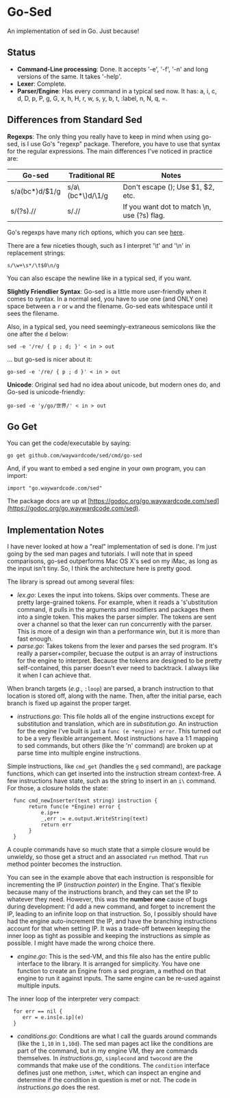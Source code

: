 # Go-Sed 

An implementation of sed in Go.  Just because!

## Status

  * __Command-Line processing__:  Done. It accepts '-e', '-f', '-n' and long
versions of the same. It takes '-help'.
  * __Lexer__: Complete.
  * __Parser/Engine__:  Has every command in a typical sed now. 
 It has:  a\, i\, c\, d, D, p, P, g, G, x, h, H, r, w, s, y, b, t, :label, n, N, q, =.

## Differences from Standard Sed

__Regexps__: The only thing you really have to keep in mind when using 
go-sed, is I use Go's "regexp" package. Therefore, you have to use that 
syntax for the regular expressions.  The main differences I've noticed 
in practice are: 

| Go-sed          |  Traditional RE   | Notes                             |
| --------------- | ----------------- | --------------------------------- |
|  s/a(bc*)d/$1/g |  s/a\\(bc*\\)d/\1/g | Don't escape (); Use $1, $2, etc. |
|  s/(?s).//      |  s/.//            | If you want dot to match \n, use (?s) flag.  |

Go's regexps have many rich options, which you can see [here](https://github.com/google/re2/wiki/Syntax).

There are a few niceties though, such as I interpret '\t' and '\n' in 
replacement strings:

    s/\w+\s*/\t$0\n/g

You can also escape the newline like in a typical sed, if you want.

__Slightly Friendlier Syntax__: Go-sed is a little more user-friendly when it comes to
syntax.  In a normal sed, you have to use one (and ONLY one)
space between a `r` or `w` and the filename. Go-sed eats whitespace until it
sees the filename.

Also, in a typical sed, you need seemingly-extraneous semicolons like the one after the `d` below: 

    sed -e '/re/ { p ; d; }' < in > out

... but go-sed is nicer about it:

    go-sed -e '/re/ { p ; d }' < in > out 

__Unicode__: Original sed had no idea about unicode, but modern ones do, and 
Go-sed is unicode-friendly:

    go-sed -e 'y/go/世界/' < in > out

## Go Get

You can get the code/executable by saying:

    go get github.com/waywardcode/sed/cmd/go-sed

And, if you want to embed a sed engine in your own program, you can import:

    import "go.waywardcode.com/sed"

The package docs are up at [https://godoc.org/go.waywardcode.com/sed](https://godoc.org/go.waywardcode.com/sed).

## Implementation Notes

I have never looked at how a "real" implementation of sed is done. I'm just
going by the sed man pages and tutorials.  I will note that in speed comparisons, 
go-sed outperforms Mac OS X's sed on my iMac, as long as the input isn't tiny.  So, I
think the architecture here is pretty good.

The library is spread out among several files:

  * _lex.go_: Lexes the input into tokens. Skips over comments. These are pretty
  large-grained tokens. For example, when it reads a 's'ubstitution command, it
  pulls in the arguments and modifiers and packages them into a single token.  This makes
  the parser simpler.  The tokens are sent over a channel so that the lexer can run concurrently
  with the parser. This is more of a design win than a performance win, but it is more than
  fast enough.
  * _parse.go_: Takes tokens from the lexer and parses the sed program. It's really a
  parser+compiler, becuase the output is an array of instructions for the engine to 
  interpret.  Because the tokens are designed to be pretty self-contained, this parser
  doesn't ever need to backtrack.  I always like it when I can achieve that.

  When branch targets (_e.g._, `:loop`) are parsed, a branch instruction to that location is
  stored off, along with the name.  Then, after the initial parse, each branch
  is fixed up against the proper target.

  * _instructions.go_: This file holds all of the engine instructions except for substitution and 
  translation, which are in _substitution.go_.  An instruction for the engine I've built is just a 
  `func (e *engine) error`.   This turned out to be a very flexible arrangement.  Most instructions
  have a 1:1 mapping to sed commands, but others (like the 'n' command) are broken up at parse time
  into multiple engine instructions.

  Simple instructions, like `cmd_get` (handles the `g` sed command), are package functions, which
  can get inserted into the instruction stream context-free.  A few instructions have state, such
  as the string to insert in an `i\` command. For those, a closure holds the state:

      func cmd_newInserter(text string) instruction {
           return func(e *Engine) error {
               e.ip++
               _,err := e.output.WriteString(text)
               return err
           }
      }
  
  A couple commands have so much state that a simple closure would be unwieldy, so those get a struct
  and an associated `run` method. That `run` method pointer becomes the instruction.

  You can see in the example above that each instruction is responsible for incrementing the IP (_instruction pointer_)
  in the Engine. That's flexible because many of the instructions branch, and they can set the IP to whatever
  they need. However, this was the __number one__ cause of bugs during development: I'd add a new command, and forget
  to increment the IP, leading to an infinite loop on that instruction.  So, I possibly should have had the 
  engine auto-increment the IP, and have the branching instructions account for that when setting IP.  It was a
  trade-off between keeping the inner loop as tight as possible and keeping the instructions as simple as 
  possible.  I might have made the wrong choice there. 

  * _engine.go_: This is the sed-VM, and this file also has the entire public interface to the library. It 
  is arranged for simplicity. You have one function to create an Engine from a sed program, a method on that
  engine to run it against inputs.  The same engine can be re-used against multiple inputs. 

  The inner loop of the interpreter very compact:

      for err == nil {
         err = e.ins[e.ip](e)
      }

  * _conditions.go_: Conditions are what I call the guards around commands (like the `1,10` in `1,10d`). The
  sed man pages act like the conditions are part of the command, but in my engine VM, they are commands themselves.
  In _instructions.go_, `simplecond` and `twocond` are the commands that make use of the conditions.  The `condition`
  interface defines just one methon, `isMet`, which can inspect an engine and determine if the condition in question
  is met or not. The code in _instructions.go_ does the rest.
   

